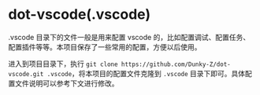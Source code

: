 # dot-vscode(.vscode)

.vscode 目录下的文件一般是用来配置 vscode 的，比如配置调试、配置任务、配置插件等等。本项目保存了一些常用的配置，方便以后使用。

进入到项目目录下，执行 `git clone https://github.com/Dunky-Z/dot-vscode.git .vscode`，将本项目的配置文件克隆到 `.vscode` 目录下即可。具体配置文件说明可以参考下文进行修改。
